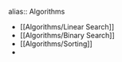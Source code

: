 alias:: Algorithms

- [[Algorithms/Linear Search]]
- [[Algorithms/Binary Search]]
- [[Algorithms/Sorting]]
-